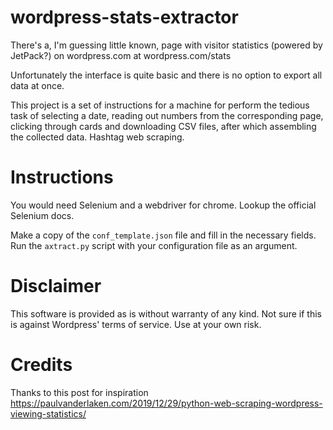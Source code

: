 # wordpress-stats-extractor

There's a, I'm guessing little known, page with visitor statistics (powered by JetPack?) on wordpress.com
at wordpress.com/stats

Unfortunately the interface is quite basic and there is no option to export all data at once.

This project is a set of instructions for a machine for perform the tedious task of selecting a date, reading out numbers from the corresponding page, clicking through cards and downloading CSV files, after which assembling the collected data. Hashtag web scraping.

# Instructions
You would need Selenium and a webdriver for chrome. Lookup the official Selenium docs.

Make a copy of the `conf_template.json` file and fill in the necessary fields.
Run the `axtract.py` script with your configuration file as an argument.

# Disclaimer
This software is provided as is without warranty of any kind. Not sure if this is against Wordpress' terms of service. Use at your own risk.

# Credits
Thanks to this post for inspiration https://paulvanderlaken.com/2019/12/29/python-web-scraping-wordpress-viewing-statistics/
